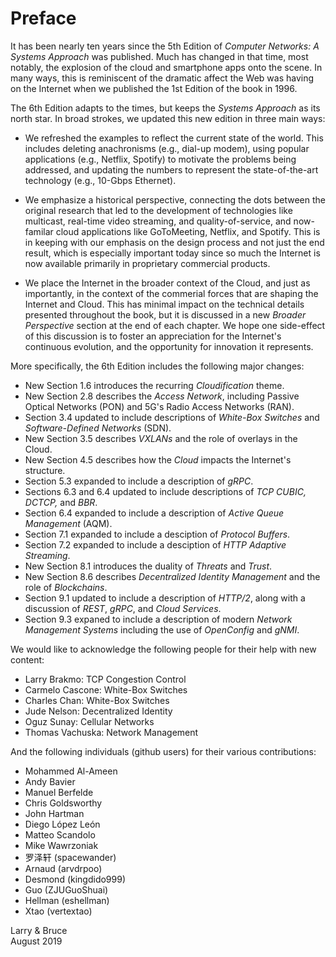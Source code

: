 # Preface

It has been nearly ten years since the 5th Edition of *Computer Networks:
A Systems Approach* was published. Much has changed in that time, most
notably, the explosion of the cloud and smartphone apps onto the scene.
In many ways, this is reminiscent of the dramatic affect the Web was
having on the Internet when we published the 1st Edition of the book
in 1996.

The 6th Edition adapts to the times, but keeps the *Systems Approach*
as its north star. In broad strokes, we updated this new edition in
three main ways:

* We refreshed the examples to reflect the current state of the world.
  This includes deleting anachronisms (e.g., dial-up modem), using
  popular applications (e.g., Netflix, Spotify) to motivate the
  problems being addressed, and updating the numbers to represent the
  state-of-the-art technology (e.g., 10-Gbps Ethernet).
  
* We emphasize a historical perspective, connecting the dots between
  the original research that led to the development of technologies
  like multicast, real-time video streaming, and quality-of-service,
  and now-familar cloud applications like GoToMeeting, Netflix, and
  Spotify. This is in keeping with our emphasis on the design process
  and not just the end result, which is especially important today since
  so much the Internet is now available primarily in proprietary commercial
  products.

* We place the Internet in the broader context of the Cloud, and just as
   importantly, in the context of the commerial forces that are shaping
   the Internet and Cloud. This has minimal impact on the technical
   details presented throughout the book, but it is discussed in a new
   *Broader Perspective* section at the end of each chapter. We hope
   one side-effect of this discussion is to foster an appreciation for
   the Internet's continuous evolution, and the opportunity for
   innovation it represents.

More specifically, the 6th Edition includes the following major changes:

* New Section 1.6 introduces the recurring *Cloudification* theme.
* New Section 2.8 describes the *Access Network*, including Passive
   Optical Networks (PON) and 5G's Radio Access Networks (RAN).
* Section 3.4 updated to include descriptions of *White-Box Switches*
and *Software-Defined Networks* (SDN).
* New Section 3.5 describes *VXLANs* and the role of overlays in the Cloud.
* New Section 4.5 describes how the *Cloud* impacts the Internet's structure.
* Section 5.3 expanded to include a description of *gRPC*.
* Sections 6.3 and 6.4 updated to include descriptions of *TCP CUBIC, DCTCP,*
   and *BBR*.
* Section 6.4 expanded to include a description of *Active Queue Management*
  (AQM).
* Section 7.1 expanded to include a desciption of *Protocol Buffers*.
* Section 7.2 expanded to include a desciption of *HTTP Adaptive Streaming*.
* New Section 8.1 introduces the duality of *Threats* and *Trust*.
* New Section 8.6 describes *Decentralized Identity Management* and the
   role of *Blockchains*.
* Section 9.1 updated to include a description of *HTTP/2*, along with
   a discussion of *REST*, *gRPC*, and *Cloud Services*.
* Section 9.3 expaned to include a description of modern *Network
Management Systems* including the use of *OpenConfig* and *gNMI*.

We would like to acknowledge the following people for their help with
new content:

* Larry Brakmo: TCP Congestion Control
* Carmelo Cascone: White-Box Switches
* Charles Chan: White-Box Switches
* Jude Nelson: Decentralized Identity
* Oguz Sunay: Cellular Networks
* Thomas Vachuska: Network Management

And the following individuals (github users) for their various contributions:

* Mohammed Al-Ameen
* Andy Bavier
* Manuel Berfelde
* Chris Goldsworthy
* John Hartman
* Diego López León
* Matteo Scandolo
* Mike Wawrzoniak
* 罗泽轩 (spacewander)
* Arnaud (arvdrpoo)
* Desmond (kingdido999)
* Guo (ZJUGuoShuai)
* Hellman (eshellman)
* Xtao (vertextao)

Larry & Bruce  
August 2019
